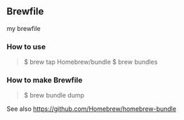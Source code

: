 ## Brewfile
my brewfile

### How to use
>$ brew tap Homebrew/bundle
>$ brew bundles

### How to make Brewfile
>$ brew bundle dump

See also https://github.com/Homebrew/homebrew-bundle
